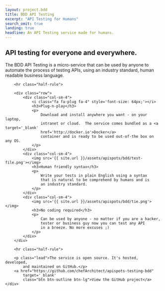 ```yaml
---
layout: project.bdd
title: BDD API Testing
excerpt: "API Testing for Humans"
search_omit: true
landing: true
headline: An API Testing service made for humans.
---
```


<div class="bs-docs-featurette">
	<div class="container">
		<h2 class="bs-docs-featurette-title">API testing for everyone and everywhere.</h2>
		<p class="lead">
			The BDD API Testing is a micro-service that can be used by anyone to automate 
			the process of testing APIs, using an industry standard, human readable business language. 
		</p>

		<hr class="half-rule">

		<div class="row">
			<div class="col-sm-4">
				<i class="fa fa-plug fa-4" style='font-size: 64px;'></i>
				<h3>Plug-n-play</h3>
				<p>
					Download and install anywhere you want - on your laptop, 
					intranet or cloud.  The service comes bundled as a <a target='_blank'
					href='http://docker.io'>Docker</a>
					container and is ready to be used out-of-the box on any OS.
				</p>
			</div>
			<div class="col-sm-4">
				<img src='{{ site.url }}/assets/apispots/bdd/test-file.png'></img>
				<h3>Human friendly syntax</h3>
				<p>
					Write your tests in plain English using a syntax
					that is natural to be comprehend by humans and is 
					an industry standard.
				</p>
			</div>
			<div class="col-sm-4">
				<img src='{{ site.url }}/assets/apispots/bdd/tie.png'></img>
				<h3>No coding required</h3>
				<p>
					Can be used by anyone - no matter if you are a hacker,
					tester or business guy now you can test any API
					in a breeze. No more excuses ;)
				</p>
			</div>
		</div>

		<hr class="half-rule">

		<p class="lead">The service is open source. It's hosted, developed,
			and maintained on GitHub.</p>
		<a href="https://github.com/chefArchitect/apispots-testing-bdd"
			target='_blank'
			class="btn btn-outline btn-lg">View the GitHub project</a>
	</div>
	
</div>

